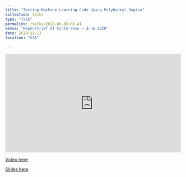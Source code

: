 ```yaml
---
title: "Testing Machine Learning Code Using Polyhedral Region"
collection: talks
type: "Talk"
permalink: /talks/2020-06-03-RI-AI
venue: "Regenstrief AI Conference – June 2020"
date: 2020-11-13
location: "USA" 

---
```


<iframe width="560" height="315" src="https://www.youtube.com/watch?v=5Mo2dQxZKoo" frameborder="0" allow="accelerometer; autoplay; encrypted-media; gyroscope; picture-in-picture" allowfullscreen></iframe>


[Video here](https://www.youtube.com/watch?v=5Mo2dQxZKoo)

[Slides here](https://sohel10.github.io/files/ESEC.pptx)



